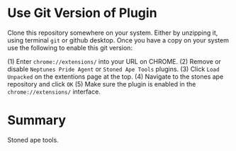 # Use Git Version of Plugin

Clone this repository somewhere on your system. Either by unzipping it, using terminal `git` or github desktop. Once you have a copy on your system use the following to enable this git version:

 (1) Enter `chrome://extensions/` into your URL on CHROME. 
 (2) Remove or disable `Neptunes Pride Agent` or `Stoned Ape Tools` plugins. 
 (3) Click `Load Unpacked` on the extentions page at the top.
 (4) Navigate to the stones ape repository and click `OK`
 (5) Make sure the plugin is enabled in the `chrome://extensions/` interface.
 
# Summary

Stoned ape tools.
